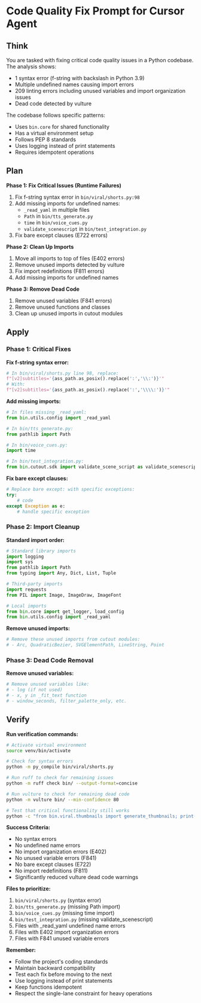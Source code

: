 # Code Quality Fix Prompt for Cursor Agent

## Think
You are tasked with fixing critical code quality issues in a Python codebase. The analysis shows:
- 1 syntax error (f-string with backslash in Python 3.9)
- Multiple undefined names causing import errors
- 209 linting errors including unused variables and import organization issues
- Dead code detected by vulture

The codebase follows specific patterns:
- Uses `bin.core` for shared functionality
- Has a virtual environment setup
- Follows PEP 8 standards
- Uses logging instead of print statements
- Requires idempotent operations

## Plan
**Phase 1: Fix Critical Issues (Runtime Failures)**
1. Fix f-string syntax error in `bin/viral/shorts.py:98`
2. Add missing imports for undefined names:
   - `_read_yaml` in multiple files
   - `Path` in `bin/tts_generate.py`
   - `time` in `bin/voice_cues.py`
   - `validate_scenescript` in `bin/test_integration.py`
3. Fix bare except clauses (E722 errors)

**Phase 2: Clean Up Imports**
1. Move all imports to top of files (E402 errors)
2. Remove unused imports detected by vulture
3. Fix import redefinitions (F811 errors)
4. Add missing imports for undefined names

**Phase 3: Remove Dead Code**
1. Remove unused variables (F841 errors)
2. Remove unused functions and classes
3. Clean up unused imports in cutout modules

## Apply

### Phase 1: Critical Fixes

**Fix f-string syntax error:**
```python
# In bin/viral/shorts.py line 98, replace:
f"[v2]subtitles='{ass_path.as_posix().replace(':','\\:')}'"
# With:
f"[v2]subtitles='{ass_path.as_posix().replace(':','\\\\:')}'"
```

**Add missing imports:**
```python
# In files missing _read_yaml:
from bin.utils.config import _read_yaml

# In bin/tts_generate.py:
from pathlib import Path

# In bin/voice_cues.py:
import time

# In bin/test_integration.py:
from bin.cutout.sdk import validate_scene_script as validate_scenescript
```

**Fix bare except clauses:**
```python
# Replace bare except: with specific exceptions:
try:
    # code
except Exception as e:
    # handle specific exception
```

### Phase 2: Import Cleanup

**Standard import order:**
```python
# Standard library imports
import logging
import sys
from pathlib import Path
from typing import Any, Dict, List, Tuple

# Third-party imports
import requests
from PIL import Image, ImageDraw, ImageFont

# Local imports
from bin.core import get_logger, load_config
from bin.utils.config import _read_yaml
```

**Remove unused imports:**
```python
# Remove these unused imports from cutout modules:
# - Arc, QuadraticBezier, SVGElementPath, LineString, Point
```

### Phase 3: Dead Code Removal

**Remove unused variables:**
```python
# Remove unused variables like:
# - log (if not used)
# - x, y in _fit_text function
# - window_seconds, filter_palette_only, etc.
```

## Verify

**Run verification commands:**
```bash
# Activate virtual environment
source venv/bin/activate

# Check for syntax errors
python -m py_compile bin/viral/shorts.py

# Run ruff to check for remaining issues
python -m ruff check bin/ --output-format=concise

# Run vulture to check for remaining dead code
python -m vulture bin/ --min-confidence 80

# Test that critical functionality still works
python -c "from bin.viral.thumbnails import generate_thumbnails; print('Import successful')"
```

**Success Criteria:**
- No syntax errors
- No undefined name errors
- No import organization errors (E402)
- No unused variable errors (F841)
- No bare except clauses (E722)
- No import redefinitions (F811)
- Significantly reduced vulture dead code warnings

**Files to prioritize:**
1. `bin/viral/shorts.py` (syntax error)
2. `bin/tts_generate.py` (missing Path import)
3. `bin/voice_cues.py` (missing time import)
4. `bin/test_integration.py` (missing validate_scenescript)
5. Files with _read_yaml undefined name errors
6. Files with E402 import organization errors
7. Files with F841 unused variable errors

**Remember:**
- Follow the project's coding standards
- Maintain backward compatibility
- Test each fix before moving to the next
- Use logging instead of print statements
- Keep functions idempotent
- Respect the single-lane constraint for heavy operations

